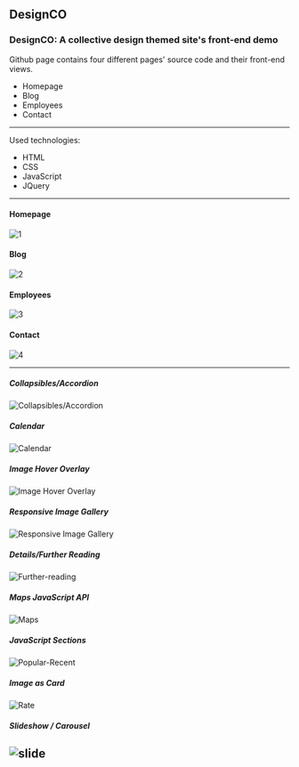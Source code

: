 ## DesignCO
### DesignCO: A collective design themed site's front-end demo

Github page contains four different pages' source code and their front-end views.
* Homepage
* Blog
* Employees
* Contact

---
Used technologies:
* HTML
* CSS
* JavaScript
* JQuery

---

#### Homepage
![1](https://user-images.githubusercontent.com/29989590/62159517-9dd4c780-b31a-11e9-930e-f3b9dbd1033d.png)

#### Blog
![2](https://user-images.githubusercontent.com/29989590/62159560-b04f0100-b31a-11e9-8260-50738e7e8460.png)

#### Employees
![3](https://user-images.githubusercontent.com/29989590/62159588-c0ff7700-b31a-11e9-9ea3-3bed7ed05bb3.png)

#### Contact
![4](https://user-images.githubusercontent.com/29989590/62159610-ceb4fc80-b31a-11e9-80c3-681a18a411c1.png)

---
##### Collapsibles/Accordion
![Collapsibles/Accordion](https://user-images.githubusercontent.com/29989590/62157656-564c3c80-b316-11e9-860f-334e2af5f833.gif)
##### Calendar
![Calendar](https://user-images.githubusercontent.com/29989590/62158043-3ec18380-b317-11e9-950c-10cecd6b905a.gif)
##### Image Hover Overlay
![Image Hover Overlay](https://user-images.githubusercontent.com/29989590/62158197-952ec200-b317-11e9-9566-fbe71c8b1cf9.gif)
##### Responsive Image Gallery
![Responsive Image Gallery](https://user-images.githubusercontent.com/29989590/62158285-c8715100-b317-11e9-943c-93937b8e37f3.gif)
##### Details/Further Reading
![Further-reading](https://user-images.githubusercontent.com/29989590/62158457-1be39f00-b318-11e9-96f5-c2f97ce82d61.gif)
##### Maps JavaScript API
![Maps](https://user-images.githubusercontent.com/29989590/62158491-387fd700-b318-11e9-9599-20e4a3203fe9.gif)
##### JavaScript Sections
![Popular-Recent](https://user-images.githubusercontent.com/29989590/62158551-5d744a00-b318-11e9-831b-6b193992a41a.gif)
##### Image as Card
![Rate](https://user-images.githubusercontent.com/29989590/62158818-03c04f80-b319-11e9-8ec1-19229e34bce5.gif)
##### Slideshow / Carousel
![slide](https://user-images.githubusercontent.com/29989590/62159017-716c7b80-b319-11e9-982d-b5e32f000921.gif)
---

